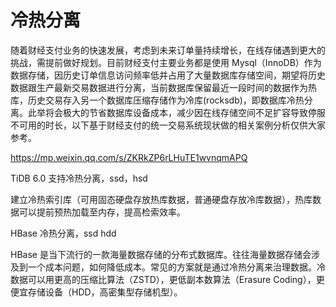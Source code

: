 # 冷热分离

随着财经支付业务的快速发展，考虑到未来订单量持续增长，在线存储遇到更大的挑战，需提前做好规划。目前财经支付主要业务都是使用 Mysql（InnoDB）作为数据存储，因历史订单信息访问频率低并占用了大量数据库存储空间，期望将历史数据跟生产最新交易数据进行分离，当前数据库保留最近一段时间的数据作为热库，历史交易存入另一个数据库压缩存储作为冷库(rocksdb)，即数据库冷热分离。此举将会极大的节省数据库设备成本，减少因在线存储空间不足扩容导致停服不可用的时长，以下基于财经支付的统一交易系统现状做的相关案例分析仅供大家参考。

https://mp.weixin.qq.com/s/ZKRkZP6rLHuTE1wvnqmAPQ

TiDB 6.0 支持冷热分离，ssd，hsd

建立冷热索引库（可用固态硬盘存放热库数据，普通硬盘存放冷库数据），热库数据可以提前预热加载至内存，提高检索效率。

HBase 冷热分离，ssd hdd

HBase 是当下流行的一款海量数据存储的分布式数据库。往往海量数据存储会涉及到一个成本问题，如何降低成本。常见的方案就是通过冷热分离来治理数据。冷数据可以用更高的压缩比算法（ZSTD），更低副本数算法（Erasure Coding），更便宜存储设备（HDD，高密集型存储机型）。
